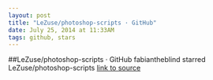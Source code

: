 ```yaml
---
layout: post
title: "LeZuse/photoshop-scripts · GitHub"
date: July 25, 2014 at 11:33AM
tags: github, stars
---
```

##LeZuse/photoshop-scripts · GitHub
fabiantheblind starred LeZuse/photoshop-scripts
[link to source](http://ift.tt/1nFWCbs) 
